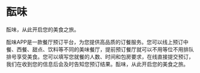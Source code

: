 # 酝味
酝味，从此开启您的美食之旅。

酝味APP是一款餐厅预订平台，为您提供高品质的订餐服务。您可以线上预订中餐、西餐、甜点、饮料等不同的美味餐厅，提前预订餐厅就可以不用等位不用排队排号享受美食。您可以填写您就餐的人数、时间和包房要求，在线直接提交预订，我们在收到您的信息后会及时告知您预订结果。酝味，从此开启您的美食之旅。

